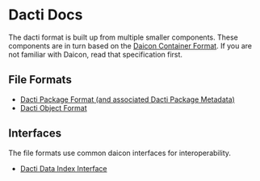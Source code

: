 # Dacti Docs

The dacti format is built up from multiple smaller components. These components are in turn based on the [Daicon Container Format](daicon.md). If you are not familiar with Daicon, read that specification first.

## File Formats

- [Dacti Package Format (and associated Dacti Package Metadata)](formats/package.md)
- [Dacti Object Format](formats/object.md)

## Interfaces

The file formats use common daicon interfaces for interoperability.

- [Dacti Data Index Interface](interfaces/data-index.md)
